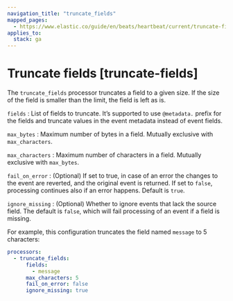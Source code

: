 ```yaml
---
navigation_title: "truncate_fields"
mapped_pages:
  - https://www.elastic.co/guide/en/beats/heartbeat/current/truncate-fields.html
applies_to:
  stack: ga
---
```


# Truncate fields [truncate-fields]


The `truncate_fields` processor truncates a field to a given size. If the size of the field is smaller than the limit, the field is left as is.

`fields`
:   List of fields to truncate. It’s supported to use `@metadata.` prefix for the fields and truncate values in the event metadata instead of event fields.

`max_bytes`
:   Maximum number of bytes in a field. Mutually exclusive with `max_characters`.

`max_characters`
:   Maximum number of characters in a field. Mutually exclusive with `max_bytes`.

`fail_on_error`
:   (Optional) If set to true, in case of an error the changes to the event are reverted, and the original event is returned. If set to `false`, processing continues also if an error happens. Default is `true`.

`ignore_missing`
:   (Optional) Whether to ignore events that lack the source field. The default is `false`, which will fail processing of an event if a field is missing.

For example, this configuration truncates the field named `message` to 5 characters:

```yaml
processors:
  - truncate_fields:
      fields:
        - message
      max_characters: 5
      fail_on_error: false
      ignore_missing: true
```


